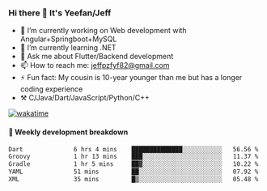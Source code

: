 ### Hi there 👋 It's Yeefan/Jeff

- 🔭 I’m currently working on Web development with Angular+Springboot+MySQL
- 🌱 I’m currently learning .NET
- 💬 Ask me about Flutter/Backend development
- 📫 How to reach me: jeffpzfyf82@gmail.com
- ⚡ Fun fact: My cousin is 10-year younger than me but has a longer coding experience
- ⚒️ C/Java/Dart/JavaScript/Python/C++


[![wakatime](https://wakatime.com/badge/user/382c7b70-226f-4509-aedd-02fe766c9d23.svg)](https://wakatime.com/@382c7b70-226f-4509-aedd-02fe766c9d23)

#### 📝 Weekly development breakdown

<!--START_SECTION:waka-->

```txt
Dart              6 hrs 4 mins    ██████████████░░░░░░░░░░░   56.56 %
Groovy            1 hr 13 mins    ███░░░░░░░░░░░░░░░░░░░░░░   11.37 %
Gradle            1 hr 5 mins     ██▓░░░░░░░░░░░░░░░░░░░░░░   10.22 %
YAML              51 mins         ██░░░░░░░░░░░░░░░░░░░░░░░   07.92 %
XML               35 mins         █▒░░░░░░░░░░░░░░░░░░░░░░░   05.48 %
```

<!--END_SECTION:waka-->
